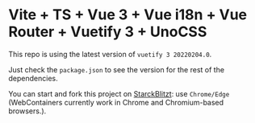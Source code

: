 # Vite + TS + Vue 3 + Vue i18n + Vue Router + Vuetify 3 + UnoCSS

This repo is using the latest version of `vuetify 3 20220204.0`.

Just check the `package.json` to see the version for the rest of the dependencies.

You can start and fork this project on [StarckBlitzt](https://stackblitz.com/github/userquin/vue-i18n-vuetify-20220204): use `Chrome/Edge` (WebContainers currently work in Chrome and Chromium-based browsers.).



